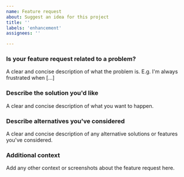 ```yaml
---
name: Feature request
about: Suggest an idea for this project
title: ''
labels: 'enhancement'
assignees: ''

---
```


### Is your feature request related to a problem?

A clear and concise description of what the problem is. E.g. I'm always frustrated when [...]

### Describe the solution you'd like

A clear and concise description of what you want to happen.

### Describe alternatives you've considered

A clear and concise description of any alternative solutions or features you've considered.

### Additional context

Add any other context or screenshots about the feature request here.
